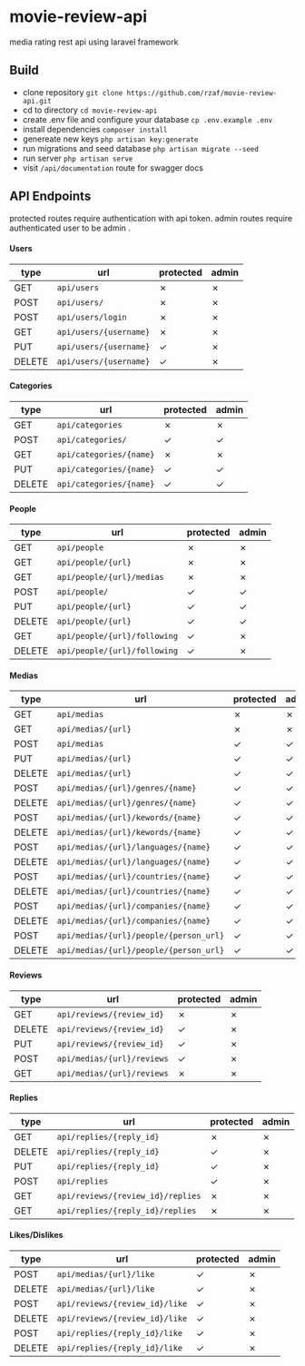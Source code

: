 # movie-review-api

media rating rest api using laravel framework

## Build

- clone repository `git clone https://github.com/rzaf/movie-review-api.git`
- cd to directory `cd movie-review-api`
- create .env file and configure your database `cp .env.example .env`
- install dependencies `composer install`
- genereate new keys `php artisan key:generate`
- run migrations and seed database `php artisan migrate --seed`
- run server `php artisan serve`
- visit `/api/documentation` route for swagger docs

## API Endpoints

protected routes require authentication with api token.
admin routes require authenticated user to be admin .

#### Users

| type |                 url                |protected|admin |
|------|------------------------------------|-------|-------|
| GET  |`api/users`                         |&cross;|&cross;|
| POST |`api/users/`                        |&cross;|&cross;|
| POST |`api/users/login`                   |&cross;|&cross;|
| GET  |`api/users/{username}`              |&cross;|&cross;|
| PUT  |`api/users/{username}`              |&check;|&cross;|
|DELETE|`api/users/{username}`              |&check;|&cross;|

#### Categories

| type |                 url                |protected|admin|
|------|------------------------------------|-------|-------|
| GET  |`api/categories`                    |&cross;|&cross;|
| POST |`api/categories/`                   |&check;|&check;|
| GET  |`api/categories/{name}`             |&cross;|&cross;|
| PUT  |`api/categories/{name}`             |&check;|&check;|
|DELETE|`api/categories/{name}`             |&check;|&check;|

#### People

| type |                 url                |protected|admin|
|------|------------------------------------|-------|-------|
| GET  |`api/people`                        |&cross;|&cross;|
| GET  |`api/people/{url}`                  |&cross;|&cross;|
| GET  |`api/people/{url}/medias`           |&cross;|&cross;|
| POST |`api/people/`                       |&check;|&check;|
| PUT  |`api/people/{url}`                  |&check;|&check;|
|DELETE|`api/people/{url}`                  |&check;|&check;|
| GET  |`api/people/{url}/following`        |&check;|&cross;|
|DELETE|`api/people/{url}/following`        |&check;|&cross;|

#### Medias

| type |                 url                      |protected|admin|
|------|------------------------------------------|-------|-------|
| GET  |`api/medias`                              |&cross;|&cross;|
| GET  |`api/medias/{url}`                        |&cross;|&cross;|
| POST |`api/medias`                              |&check;|&check;|
| PUT  |`api/medias/{url}`                        |&check;|&check;|
|DELETE|`api/medias/{url}`                        |&check;|&check;|
| POST |`api/medias/{url}/genres/{name}`          |&check;|&check;|
|DELETE|`api/medias/{url}/genres/{name}`          |&check;|&check;|
| POST |`api/medias/{url}/kewords/{name}`         |&check;|&check;|
|DELETE|`api/medias/{url}/kewords/{name}`         |&check;|&check;|
| POST |`api/medias/{url}/languages/{name}`       |&check;|&check;|
|DELETE|`api/medias/{url}/languages/{name}`       |&check;|&check;|
| POST |`api/medias/{url}/countries/{name}`       |&check;|&check;|
|DELETE|`api/medias/{url}/countries/{name}`       |&check;|&check;|
| POST |`api/medias/{url}/companies/{name}`       |&check;|&check;|
|DELETE|`api/medias/{url}/companies/{name}`       |&check;|&check;|
| POST |`api/medias/{url}/people/{person_url}`    |&check;|&check;|
|DELETE|`api/medias/{url}/people/{person_url}`    |&check;|&check;|

#### Reviews

| type |                 url                      |protected|admin|
|------|------------------------------------------|-------|-------|
| GET  |`api/reviews/{review_id}`                 |&cross;|&cross;|
|DELETE|`api/reviews/{review_id}`                 |&check;|&cross;|
| PUT  |`api/reviews/{review_id}`                 |&check;|&cross;|
| POST |`api/medias/{url}/reviews`                |&check;|&cross;|
| GET  |`api/medias/{url}/reviews`                |&cross;|&cross;|

#### Replies

| type |                 url                      |protected|admin|
|------|------------------------------------------|-------|-------|
| GET  |`api/replies/{reply_id}`                  |&cross;|&cross;|
|DELETE|`api/replies/{reply_id}`                  |&check;|&cross;|
| PUT  |`api/replies/{reply_id}`                  |&check;|&cross;|
| POST |`api/replies`                             |&check;|&cross;|
| GET  |`api/reviews/{review_id}/replies`         |&cross;|&cross;|
| GET  |`api/replies/{reply_id}/replies`          |&cross;|&cross;|

#### Likes/Dislikes

| type |                 url                      |protected|admin|
|------|------------------------------------------|-------|-------|
| POST |`api/medias/{url}/like`                  |&check;|&cross;|
|DELETE|`api/medias/{url}/like`                  |&check;|&cross;|
| POST |`api/reviews/{review_id}/like`           |&check;|&cross;|
|DELETE|`api/reviews/{review_id}/like`           |&check;|&cross;|
| POST |`api/replies/{reply_id}/like`            |&check;|&cross;|
|DELETE|`api/replies/{reply_id}/like`            |&check;|&cross;|
